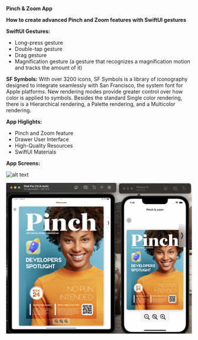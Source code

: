 **Pinch & Zoom App**


**How to create advanced Pinch and Zoom features with SwiftUI gestures**


**SwiftUI Gestures:**
- Long-press gesture
- Double-tap gesture
- Drag gesture
- Magnification gesture (a gesture that recognizes a magnification motion and tracks the amount of it)



**SF Symbols:**
With over 3200 icons, SF Symbols is a library of iconography designed to integrate seamlessly with San Francisco, the system font for Apple platforms. New rendering modes provide greater control over how color is applied to symbols. Besides the standard Single color rendering, there is a Hierarchical rendering, a Palette rendering, and a Multicolor rendering.



**App Higlights:**
- Pinch and Zoom feature
- Drawer User Interface
- High-Quality Resources
- SwiftUI Materials


**App Screens:**

![alt text](https://github.com/paritoshpawar/PinchApp/blob/main/App-ScreenShot/View2.png)


![alt text](https://github.com/paritoshpawar/PinchApp/blob/main/App-ScreenShot/View1.png)


